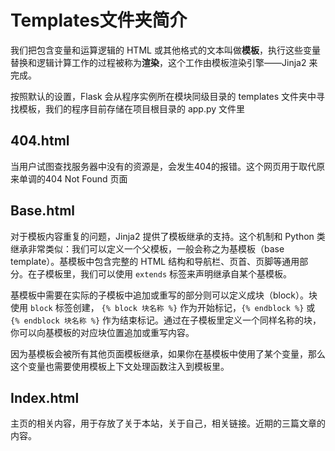 # Templates文件夹简介

我们把包含变量和运算逻辑的 HTML 或其他格式的文本叫做**模板**，执行这些变量替换和逻辑计算工作的过程被称为**渲染**，这个工作由模板渲染引擎——Jinja2 来完成。

按照默认的设置，Flask 会从程序实例所在模块同级目录的 templates 文件夹中寻找模板，我们的程序目前存储在项目根目录的 app.py 文件里

## 404.html

当用户试图查找服务器中没有的资源是，会发生404的报错。这个网页用于取代原来单调的404 Not Found 页面



## Base.html

对于模板内容重复的问题，Jinja2 提供了模板继承的支持。这个机制和 Python 类继承非常类似：我们可以定义一个父模板，一般会称之为基模板（base template）。基模板中包含完整的 HTML 结构和导航栏、页首、页脚等通用部分。在子模板里，我们可以使用 `extends` 标签来声明继承自某个基模板。

基模板中需要在实际的子模板中追加或重写的部分则可以定义成块（block）。块使用 `block` 标签创建， `{% block 块名称 %}` 作为开始标记，`{% endblock %}` 或 `{% endblock 块名称 %}` 作为结束标记。通过在子模板里定义一个同样名称的块，你可以向基模板的对应块位置追加或重写内容。

因为基模板会被所有其他页面模板继承，如果你在基模板中使用了某个变量，那么这个变量也需要使用模板上下文处理函数注入到模板里。

## Index.html

主页的相关内容，用于存放了关于本站，关于自己，相关链接。近期的三篇文章的内容。